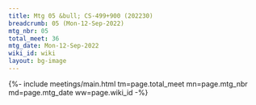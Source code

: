 ```yaml
---
title: Mtg 05 &bull; CS-499+900 (202230)
breadcrumb: 05 (Mon-12-Sep-2022)
mtg_nbr: 05
total_meet: 36
mtg_date: Mon-12-Sep-2022
wiki_id: wiki
layout: bg-image
---
```


{%- include meetings/main.html
    tm=page.total_meet
    mn=page.mtg_nbr
    md=page.mtg_date
    ww=page.wiki_id
-%}
